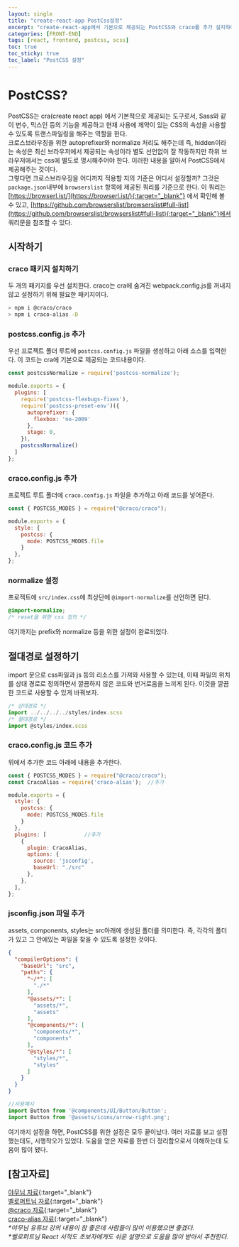 ```yaml
---
layout: single
title: "create-react-app PostCss설정"
excerpt: "create-react-app에서 기본으로 제공되는 PostCSS와 craco를 추가 설치하여 import문을 절대 경로로 설정하는 방법을 정리하였다."
categories: [FRONT-END]
tags: [react, frontend, postcss, scss]
toc: true
toc_sticky: true
toc_label: "PostCSS 설정"
---
```


# PostCSS?

PostCSS는 cra(create react app) 에서 기본적으로 제공되는 도구로서, Sass와 같이 변수, 믹스인 등의 기능을 제공하고 현재 사용에 제약이 있는 CSS의 속성을 사용할 수 있도록 트랜스파일링을 해주는 역할을 한다.   
크로스브라우징을 위한 autoprefixer와 normalize 처리도 해주는데 즉, hidden이라는 속성은 최신 브라우저에서 제공되는 속성이라 별도 선언없이 잘 작동하지만 하위 브라우저에서는 css에 별도로 명시해주어야 한다. 이러한 내용을 알아서 PostCSS에서 제공해주는 것이다.    
그렇다면 크로스브라우징을 어디까지 적용할 지의 기준은 어디서 설정할까? 그것은 `package.json`내부에 `browserslist` 항목에 제공된 쿼리를 기준으로 한다. 이 쿼리는 [https://browserl.ist/](https://browserl.ist/){:target="_blank"} 에서 확인해 볼 수 있고, [https://github.com/browserslist/browserslist#full-list](https://github.com/browserslist/browserslist#full-list){:target="_blank"}에서 쿼리문을 참조할 수 있다.

## 시작하기
### craco 패키지 설치하기
두 개의 패키지를 우선 설치한다. craco는 cra에 숨겨진 webpack.config.js를 꺼내지 않고 설정하기 위해 필요한 패키지이다.
```bash
> npm i @craco/craco
> npm i craco-alias -D
```
### postcss.config.js 추가
우선 프로젝트 폴더 루트에 `postcss.config.js` 파일을 생성하고 아래 소스를 입력한다.
이 코드는 cra에 기본으로 제공되는 코드내용이다.
```javascript
const postcssNormalize = require('postcss-normalize');

module.exports = {
  plugins: [
    require('postcss-flexbugs-fixes'),
    require('postcss-preset-env')({
      autoprefixer: {
        flexbox: 'no-2009'
      },
      stage: 0,
    }),
    postcssNormalize()
  ]
};
```
### craco.config.js 추가
프로젝트 루트 폴더에 `craco.config.js` 파일을 추가하고 아래 코드를 넣어준다.
```javascript
const { POSTCSS_MODES } = require("@craco/craco");

module.exports = {
  style: {
    postcss: {
      mode: POSTCSS_MODES.file
    }
  },
};
```
### normalize 설정
프로젝트에 `src/index.css`에 최상단에 `@import-normalize`를 선언하면 된다.
```css
@import-normalize;
/* reset을 위한 css 정의 */
```
여기까지는 prefix와 normalize 등을 위한 설정이 완료되었다.

## 절대경로 설정하기
import 문으로 css파일과 js 등의 리소스를 가져와 사용할 수 있는데, 이때 파일의 위치를 상대 경로로 정의하면서 깔끔하지 않은 코드와 번거로움을 느끼게 된다. 이것을 깔끔한 코드로 사용할 수 있게 바꿔보자.
```javascript
/* 상대경로 */
import ../../../../styles/index.scss
/* 절대경로 */
import @styles/index.scss
```

### craco.config.js 코드 추가
위에서 추가한 코드 아래에 내용을 추가한다.
```javascript
const { POSTCSS_MODES } = require("@craco/craco");
const CracoAlias = require('craco-alias');  //추가

module.exports = {
  style: {
    postcss: {
      mode: POSTCSS_MODES.file
    }
  },
  plugins: [            //추가
    {
      plugin: CracoAlias,
      options: {
        source: 'jsconfig',
        baseUrl: "./src"
      },
    },
  ],
};
```
### jsconfig.json 파일 추가
assets, components, styles는 src아래에 생성된 폴더를 의미한다. 즉, 각각의 폴더가 있고 그 안에있는 파일을 찾을 수 있도록 설정한 것이다.
```json
{
  "compilerOptions": {
    "baseUrl": "src",
    "paths": {
      "~/*": [
        "./*"
      ],
      "@assets/*": [
        "assets/*",
        "assets"
      ],
      "@components/*": [
        "components/*",
        "components"
      ],
      "@styles/*": [
        "styles/*",
        "styles"
      ]
    }
  }
}
```
```javascript
//사용예시
import Button from '@components/UI/Button/Button';
import Button from '@assets/icons/arrow-right.png';
```
여기까지 설정을 하면, PostCSS를 위한 설정은 모두 끝이났다. 여러 자료를 보고 설정했는데도, 시행착오가 있었다. 도움을 얻은 자료를 한번 더 정리함으로서 이해하는데 도움이 많이 됐다.

## [참고자료]
[야무님 자료](https://www.youtube.com/watch?v=7Yb39U0day4){:target="_blank"}   
[벨로퍼트님 자료](https://github.com/velopert/react-tutorial/blob/master/styling/04-postcss.md){:target="_blank"}   
[@craco 자료](https://www.npmjs.com/package/@craco/craco){:target="_blank"}   
[craco-alias 자료](https://github.com/risenforces/craco-alias){:target="_blank"}   
_\*야무님 유튜브 강의 내용이 참 좋은데 사람들이 많이 이용했으면 좋겠다._   
_\*벨로퍼트님 React 서적도 초보자에게도 쉬운 설명으로 도움을 많이 받아서 추천한다._
